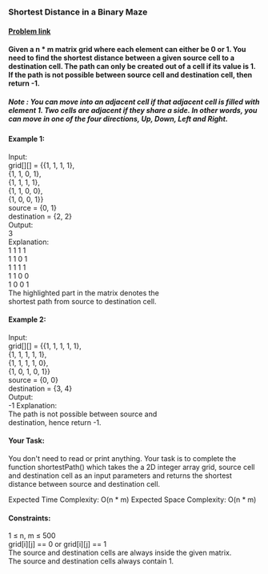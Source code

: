 ### Shortest Distance in a Binary Maze
#### [Problem link](https://practice.geeksforgeeks.org/problems/shortest-path-in-a-binary-maze-1655453161/1)

#### Given a n * m matrix grid where each element can either be 0 or 1. You need to find the shortest distance between a given source cell to a destination cell. The path can only be created out of a cell if its value is 1. If the path is not possible between source cell and destination cell, then return -1.
  
##### Note : You can move into an adjacent cell if that adjacent cell is filled with element 1. Two cells are adjacent if they share a side. In other words, you can move in one of the four directions, Up, Down, Left and Right.
  
#### Example 1:  
  
Input:  
grid[][] = {{1, 1, 1, 1},  
            {1, 1, 0, 1},  
            {1, 1, 1, 1},  
            {1, 1, 0, 0},  
            {1, 0, 0, 1}}  
source = {0, 1}  
destination = {2, 2}  
Output:   
3  
Explanation:  
1 1 1 1  
1 1 0 1  
1 1 1 1  
1 1 0 0  
1 0 0 1  
The highlighted part in the matrix denotes the   
shortest path from source to destination cell.  
#### Example 2:  
  
Input:  
grid[][] = {{1, 1, 1, 1, 1},  
            {1, 1, 1, 1, 1},   
            {1, 1, 1, 1, 0},  
            {1, 0, 1, 0, 1}}  
source = {0, 0}  
destination = {3, 4}  
Output:  
-1
Explanation:  
The path is not possible between source and   
destination, hence return -1.  
#### Your Task:  
  
You don't need to read or print anything. Your task is to complete the function shortestPath() which takes the a 2D integer array grid, source cell and destination cell as an input parameters and returns the shortest distance between source and destination cell.  

Expected Time Complexity: O(n * m)
Expected Space Complexity: O(n * m)

#### Constraints:

1 ≤ n, m ≤ 500  
grid[i][j] == 0 or grid[i][j] == 1  
The source and destination cells are always inside the given matrix.  
The source and destination cells always contain 1.  
